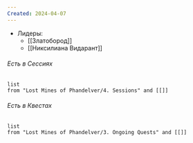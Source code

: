 ```yaml
---
Created: 2024-04-07
---
```

- Лидеры: 
	- [[Златобород]] 
	- [[Никсилиана Видарант]]




###### Есть в Сессиях
```dataview
list
from "Lost Mines of Phandelver/4. Sessions" and [[]]
```

###### Есть в Квестах
```dataview
list
from "Lost Mines of Phandelver/3. Ongoing Quests" and [[]]
```
